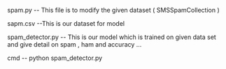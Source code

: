 spam.py -- This file is to modify the given dataset ( SMSSpamCollection )

sapm.csv --This is our dataset for model

spam_detector.py -- This is our model which is trained on given data set and give detail on spam , ham  and accuracy ...

cmd -- python spam_detector.py

